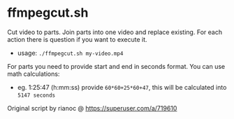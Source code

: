 ffmpegcut.sh 
=============

Cut video to parts. Join parts into one video and replace existing. For each action there is question if you want to execute it.
 * usage: 
  `./ffmpegcut.sh my-video.mp4`

For parts you need to provide start and end in seconds format. You can use math calculations:
  * eg. 1:25:47 (h:mm:ss) provide `60*60+25*60+47`, this will be calculated into `5147 seconds`

Original script by rianoc @ https://superuser.com/a/719610
